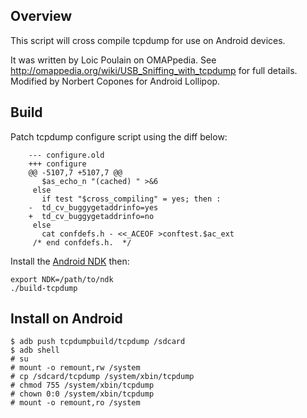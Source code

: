 Overview
--------
This script will cross compile tcpdump for use on Android devices.

It was written by Loic Poulain on OMAPpedia. See http://omappedia.org/wiki/USB_Sniffing_with_tcpdump for full details.
Modified by Norbert Copones for Android Lollipop.

Build
-----
Patch tcpdump configure script using the diff below:

```
    --- configure.old
    +++ configure
    @@ -5107,7 +5107,7 @@
       $as_echo_n "(cached) " >&6
     else
       if test "$cross_compiling" = yes; then :
    -  td_cv_buggygetaddrinfo=yes
    +  td_cv_buggygetaddrinfo=no
     else
       cat confdefs.h - <<_ACEOF >conftest.$ac_ext
     /* end confdefs.h.  */
```

Install the [Android NDK](https://developer.android.com/tools/sdk/ndk/index.html) then:  

    export NDK=/path/to/ndk 
    ./build-tcpdump

Install on Android
------------------
    $ adb push tcpdumpbuild/tcpdump /sdcard
    $ adb shell
    # su
    # mount -o remount,rw /system
    # cp /sdcard/tcpdump /system/xbin/tcpdump
    # chmod 755 /system/xbin/tcpdump
    # chown 0:0 /system/xbin/tcpdump
    # mount -o remount,ro /system
